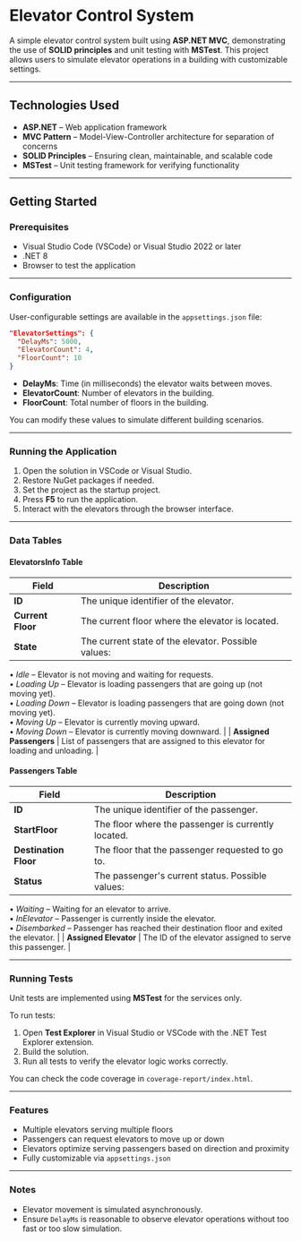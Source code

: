 # Elevator Control System

A simple elevator control system built using **ASP.NET MVC**, demonstrating the use of **SOLID principles** and unit testing with **MSTest**. This project allows users to simulate elevator operations in a building with customizable settings.

---

## Technologies Used

- **ASP.NET** – Web application framework  
- **MVC Pattern** – Model-View-Controller architecture for separation of concerns  
- **SOLID Principles** – Ensuring clean, maintainable, and scalable code  
- **MSTest** – Unit testing framework for verifying functionality  

---

## Getting Started

### Prerequisites

- Visual Studio Code (VSCode) or Visual Studio 2022 or later  
- .NET 8  
- Browser to test the application  

---

### Configuration

User-configurable settings are available in the `appsettings.json` file:

```json
"ElevatorSettings": {
  "DelayMs": 5000,
  "ElevatorCount": 4,
  "FloorCount": 10
}
```

- **DelayMs**: Time (in milliseconds) the elevator waits between moves.  
- **ElevatorCount**: Number of elevators in the building.  
- **FloorCount**: Total number of floors in the building.  

You can modify these values to simulate different building scenarios.

---

### Running the Application

1. Open the solution in VSCode or Visual Studio.  
2. Restore NuGet packages if needed.  
3. Set the project as the startup project.  
4. Press **F5** to run the application.  
5. Interact with the elevators through the browser interface.
---

### Data Tables

#### **ElevatorsInfo Table**
| Field | Description |
|--------|-------------|
| **ID** | The unique identifier of the elevator. |
| **Current Floor** | The current floor where the elevator is located. |
| **State** | The current state of the elevator. Possible values:  
• *Idle* – Elevator is not moving and waiting for requests.  
• *Loading Up* – Elevator is loading passengers that are going up (not moving yet).  
• *Loading Down* – Elevator is loading passengers that are going down (not moving yet).  
• *Moving Up* – Elevator is currently moving upward.  
• *Moving Down* – Elevator is currently moving downward. |
| **Assigned Passengers** | List of passengers that are assigned to this elevator for loading and unloading. |

#### **Passengers Table**
| Field | Description |
|--------|-------------|
| **ID** | The unique identifier of the passenger. |
| **StartFloor** | The floor where the passenger is currently located. |
| **Destination Floor** | The floor that the passenger requested to go to. |
| **Status** | The passenger's current status. Possible values:  
• *Waiting* – Waiting for an elevator to arrive.  
• *InElevator* – Passenger is currently inside the elevator.  
• *Disembarked* – Passenger has reached their destination floor and exited the elevator. |
| **Assigned Elevator** | The ID of the elevator assigned to serve this passenger. |

---

### Running Tests

Unit tests are implemented using **MSTest** for the services only.  

To run tests:

1. Open **Test Explorer** in Visual Studio or VSCode with the .NET Test Explorer extension.  
2. Build the solution.  
3. Run all tests to verify the elevator logic works correctly.  

You can check the code coverage in `coverage-report/index.html`.

---

### Features

- Multiple elevators serving multiple floors  
- Passengers can request elevators to move up or down  
- Elevators optimize serving passengers based on direction and proximity  
- Fully customizable via `appsettings.json`  

---

### Notes

- Elevator movement is simulated asynchronously.  
- Ensure `DelayMs` is reasonable to observe elevator operations without too fast or too slow simulation.

